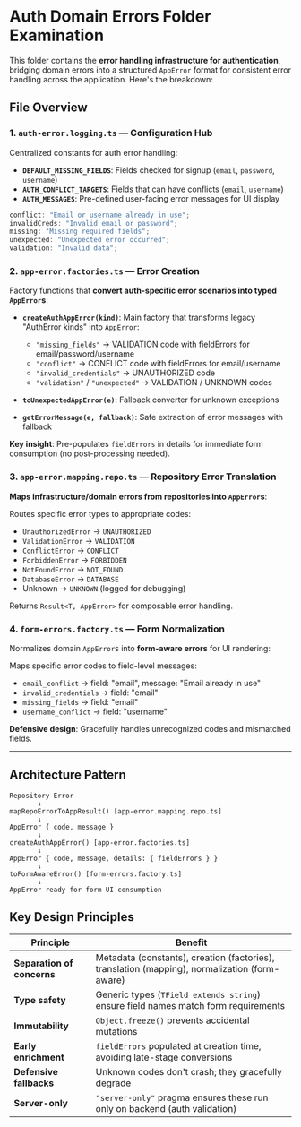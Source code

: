 # Auth Domain Errors Folder Examination

This folder contains the **error handling infrastructure for authentication**, bridging domain errors into a structured `AppError` format for consistent error handling across the application. Here's the breakdown:

## File Overview

### 1. **`auth-error.logging.ts`** — Configuration Hub

Centralized constants for auth error handling:

- **`DEFAULT_MISSING_FIELDS`**: Fields checked for signup (`email`, `password`, `username`)
- **`AUTH_CONFLICT_TARGETS`**: Fields that can have conflicts (`email`, `username`)
- **`AUTH_MESSAGES`**: Pre-defined user-facing error messages for UI display

```typescript
conflict: "Email or username already in use";
invalidCreds: "Invalid email or password";
missing: "Missing required fields";
unexpected: "Unexpected error occurred";
validation: "Invalid data";
```

### 2. **`app-error.factories.ts`** — Error Creation

Factory functions that **convert auth-specific error scenarios into typed `AppError`s**:

- **`createAuthAppError(kind)`**: Main factory that transforms legacy "AuthError kinds" into `AppError`:
  - `"missing_fields"` → VALIDATION code with fieldErrors for email/password/username
  - `"conflict"` → CONFLICT code with fieldErrors for email/username
  - `"invalid_credentials"` → UNAUTHORIZED code
  - `"validation"` / `"unexpected"` → VALIDATION / UNKNOWN codes

- **`toUnexpectedAppError(e)`**: Fallback converter for unknown exceptions

- **`getErrorMessage(e, fallback)`**: Safe extraction of error messages with fallback

**Key insight**: Pre-populates `fieldErrors` in details for immediate form consumption (no post-processing needed).

### 3. **`app-error.mapping.repo.ts`** — Repository Error Translation

**Maps infrastructure/domain errors from repositories into `AppError`s**:

Routes specific error types to appropriate codes:

- `UnauthorizedError` → `UNAUTHORIZED`
- `ValidationError` → `VALIDATION`
- `ConflictError` → `CONFLICT`
- `ForbiddenError` → `FORBIDDEN`
- `NotFoundError` → `NOT_FOUND`
- `DatabaseError` → `DATABASE`
- Unknown → `UNKNOWN` (logged for debugging)

Returns `Result<T, AppError>` for composable error handling.

### 4. **`form-errors.factory.ts`** — Form Normalization

Normalizes domain `AppError`s into **form-aware errors** for UI rendering:

Maps specific error codes to field-level messages:

- `email_conflict` → field: "email", message: "Email already in use"
- `invalid_credentials` → field: "email"
- `missing_fields` → field: "email"
- `username_conflict` → field: "username"

**Defensive design**: Gracefully handles unrecognized codes and mismatched fields.

---

## Architecture Pattern

```
Repository Error
       ↓
mapRepoErrorToAppResult() [app-error.mapping.repo.ts]
       ↓
AppError { code, message }
       ↓
createAuthAppError() [app-error.factories.ts]
       ↓
AppError { code, message, details: { fieldErrors } }
       ↓
toFormAwareError() [form-errors.factory.ts]
       ↓
AppError ready for form UI consumption
```

## Key Design Principles

| Principle                  | Benefit                                                                                       |
| -------------------------- | --------------------------------------------------------------------------------------------- |
| **Separation of concerns** | Metadata (constants), creation (factories), translation (mapping), normalization (form-aware) |
| **Type safety**            | Generic types (`TField extends string`) ensure field names match form requirements            |
| **Immutability**           | `Object.freeze()` prevents accidental mutations                                               |
| **Early enrichment**       | `fieldErrors` populated at creation time, avoiding late-stage conversions                     |
| **Defensive fallbacks**    | Unknown codes don't crash; they gracefully degrade                                            |
| **Server-only**            | `"server-only"` pragma ensures these run only on backend (auth validation)                    |
